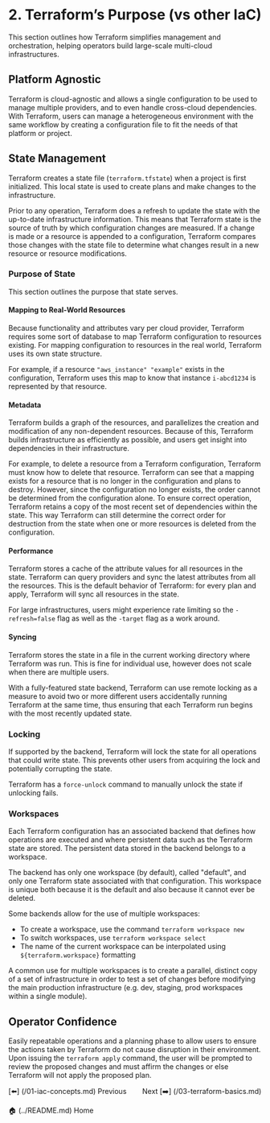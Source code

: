 # 2. Terraform’s Purpose (vs other IaC)

This section outlines how Terraform simplifies management and orchestration, helping operators build large-scale multi-cloud infrastructures.

## Platform Agnostic

Terraform is cloud-agnostic and allows a single configuration to be used to manage multiple providers, and to even handle cross-cloud dependencies. With Terraform, users can manage a heterogeneous environment with the same workflow by creating a configuration file to fit the needs of that platform or project. 

## State Management

Terraform creates a state file (`terraform.tfstate`) when a project is first initialized. This local state is used to create plans and make changes to the infrastructure. 

Prior to any operation, Terraform does a refresh to update the state with the up-to-date infrastructure information. This means that Terraform state is the source of truth by which configuration changes are measured. If a change is made or a resource is appended to a configuration, Terraform compares those changes with the state file to determine what changes result in a new resource or resource modifications.

### Purpose of State

This section outlines the purpose that state serves. 

#### Mapping to Real-World Resources

Because functionality and attributes vary per cloud provider, Terraform requires some sort of database to map Terraform configuration to resources existing. For mapping configuration to resources in the real world, Terraform uses its own state structure. 

For example, if a resource `"aws_instance" "example"` exists in the configuration, Terraform uses this map to know that instance `i-abcd1234` is represented by that resource. 

#### Metadata

Terraform builds a graph of the resources, and parallelizes the creation and modification of any non-dependent resources. Because of this, Terraform builds infrastructure as efficiently as possible, and users get insight into dependencies in their infrastructure.

For example, to delete a resource from a Terraform configuration, Terraform must know how to delete that resource. Terraform can see that a mapping exists for a resource that is no longer in the configuration and plans to destroy. However, since the configuration no longer exists, the order cannot be determined from the configuration alone. To ensure correct operation, Terraform retains a copy of the most recent set of dependencies within the state. This way Terraform can still determine the correct order for destruction from the state when one or more resources is deleted from the configuration.

#### Performance

Terraform stores a cache of the attribute values for all resources in the state. Terraform can query providers and sync the latest attributes from all the resources. This is the default behavior of Terraform: for every plan and apply, Terraform will sync all resources in the state.

For large infrastructures, users might experience rate limiting so the `-refresh=false` flag as well as the `-target` flag as a work around. 

#### Syncing

Terraform stores the state in a file in the current working directory where Terraform was run. This is fine for individual use, however does not scale when there are multiple users. 

With a fully-featured state backend, Terraform can use remote locking as a measure to avoid two or more different users accidentally running Terraform at the same time, thus ensuring that each Terraform run begins with the most recently updated state.

### Locking

If supported by the backend, Terraform will lock the state for all operations that could write state. This prevents other users from acquiring the lock and potentially corrupting the state.

Terraform has a `force-unlock` command to manually unlock the state if unlocking fails.

### Workspaces

Each Terraform configuration has an associated backend that defines how operations are executed and where persistent data such as the Terraform state are stored. The persistent data stored in the backend belongs to a workspace. 

The backend has only one workspace (by default), called "default", and only one Terraform state associated with that configuration. This workspace is unique both because it is the default and also because it cannot ever be deleted. 

Some backends allow for the use of multiple workspaces:

*   To create a workspace, use the command `terraform workspace new`
*   To switch workspaces, use `terraform workspace select`
*   The name of the current workspace can be interpolated using `${terraform.workspace}` formatting

A common use for multiple workspaces is to create a parallel, distinct copy of a set of infrastructure in order to test a set of changes before modifying the main production infrastructure (e.g. dev, staging, prod workspaces within a single module). 

## Operator Confidence

Easily repeatable operations and a planning phase to allow users to ensure the actions taken by Terraform do not cause disruption in their environment. Upon issuing the `terraform apply` command, the user will be prompted to review the proposed changes and must affirm the changes or else Terraform will not apply the proposed plan. 

[⬅️] (/01-iac-concepts.md) Previous &nbsp;&nbsp;&nbsp;&nbsp;&nbsp;&nbsp;  Next [➡️] (/03-terraform-basics.md) 

🏠 (../README.md) Home